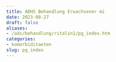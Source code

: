 ```yaml
---
title: ADHS Behandlung Erwachsener mi
date: 2023-08-27
draft: false
aliases:
- /ads/behandlung/ritalin1/pg_index.htm
categories:
- komorbiditaeten
slug: pg_index
---
```

